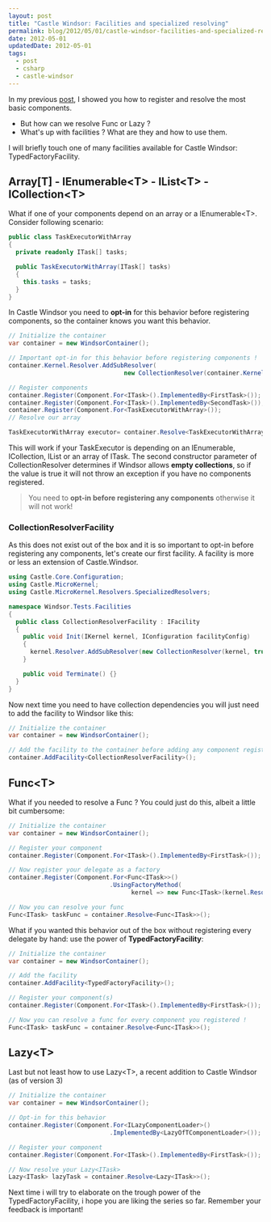 ```yaml
---
layout: post
title: "Castle Windsor: Facilities and specialized resolving"
permalink: blog/2012/05/01/castle-windsor-facilities-and-specialized-resolving/index.html
date: 2012-05-01
updatedDate: 2012-05-01
tags:
  - post
  - csharp
  - castle-windsor
---
```


In my previous [post](/blog/2012/04/22/castle-windsor-how-to-register-components), I showed you how to register and resolve the most basic components.

- But how can we resolve Func or Lazy ?
- What's up with facilities ? What are they and how to use them.

I will briefly touch one of many facilities available for Castle Windsor: TypedFactoryFacility.

## Array[T] - IEnumerable&lt;T&gt; - IList&lt;T&gt; - ICollection&lt;T&gt;

What if one of your components depend on an array or a IEnumerable&lt;T&gt;. Consider following scenario:

```csharp
public class TaskExecutorWithArray
{
  private readonly ITask[] tasks;

  public TaskExecutorWithArray(ITask[] tasks)
  {
    this.tasks = tasks;
  }
}
```

In Castle Windsor you need to **opt-in** for this behavior before registering components, so the container knows you want this behavior.

```csharp
// Initialize the container
var container = new WindsorContainer();

// Important opt-in for this behavior before registering components !
container.Kernel.Resolver.AddSubResolver(
                                new CollectionResolver(container.Kernel, true));

// Register components
container.Register(Component.For<ITask>().ImplementedBy<FirstTask>());
container.Register(Component.For<ITask>().ImplementedBy<SecondTask>());
container.Register(Component.For<TaskExecutorWithArray>());
// Resolve our array

TaskExecutorWithArray executor= container.Resolve<TaskExecutorWithArray>();
```

This will work if your TaskExecutor is depending on an IEnumerable, ICollection, IList or an array of ITask. The second constructor parameter of CollectionResolver determines if Windsor allows **empty collections**, so if the value is true it will not throw an exception if you have no components registered.

> You need to **opt-in before registering any components** otherwise it will not work!

### CollectionResolverFacility

As this does not exist out of the box and it is so important to opt-in before registering any components, let's create our first facility. A facility is more or less an extension of Castle.Windsor.

```csharp
using Castle.Core.Configuration;
using Castle.MicroKernel;
using Castle.MicroKernel.Resolvers.SpecializedResolvers;

namespace Windsor.Tests.Facilities
{
  public class CollectionResolverFacility : IFacility
  {
    public void Init(IKernel kernel, IConfiguration facilityConfig)
    {
      kernel.Resolver.AddSubResolver(new CollectionResolver(kernel, true));
    }

    public void Terminate() {}
  }
}
```

Now next time you need to have collection dependencies you will just need to add the facility to Windsor like this:

```csharp
// Initialize the container
var container = new WindsorContainer();

// Add the facility to the container before adding any component registrations !
container.AddFacility<CollectionResolverFacility>();
```

## Func&lt;T&gt;

What if you needed to resolve a Func ? You could just do this, albeit a little bit cumbersome:

```csharp
// Initialize the container
var container = new WindsorContainer();

// Register your component
container.Register(Component.For<ITask>().ImplementedBy<FirstTask>());

// Now register your delegate as a factory
container.Register(Component.For<Func<ITask>>()
                            .UsingFactoryMethod(
                                  kernel => new Func<ITask>(kernel.Resolve<ITask>)));

// Now you can resolve your func
Func<ITask> taskFunc = container.Resolve<Func<ITask>>();
```

What if you wanted this behavior out of the box without registering every delegate by hand: use the power of **TypedFactoryFacility**:

```csharp
// Initialize the container
var container = new WindsorContainer();

// Add the facility
container.AddFacility<TypedFactoryFacility>();

// Register your component(s)
container.Register(Component.For<ITask>().ImplementedBy<FirstTask>());

// Now you can resolve a func for every component you registered !
Func<ITask> taskFunc = container.Resolve<Func<ITask>>();
```

## Lazy&lt;T&gt;

Last but not least how to use Lazy&lt;T&gt;, a recent addition to Castle Windsor (as of version 3)

```csharp
// Initialize the container
var container = new WindsorContainer();

// Opt-in for this behavior
container.Register(Component.For<ILazyComponentLoader>()
                            .ImplementedBy<LazyOfTComponentLoader>());

// Register your component
container.Register(Component.For<ITask>().ImplementedBy<FirstTask>());

// Now resolve your Lazy<ITask>
Lazy<ITask> lazyTask = container.Resolve<Lazy<ITask>>();
```

Next time i will try to elaborate on the trough power of the TypedFactoryFacility, i hope you are liking the series so far. Remember your feedback is important!

